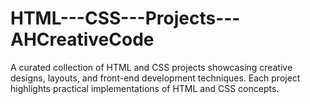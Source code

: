 # HTML---CSS---Projects---AHCreativeCode
 A curated collection of HTML and CSS projects showcasing creative designs, layouts, and front-end development techniques. Each project highlights practical implementations of HTML and CSS concepts.
